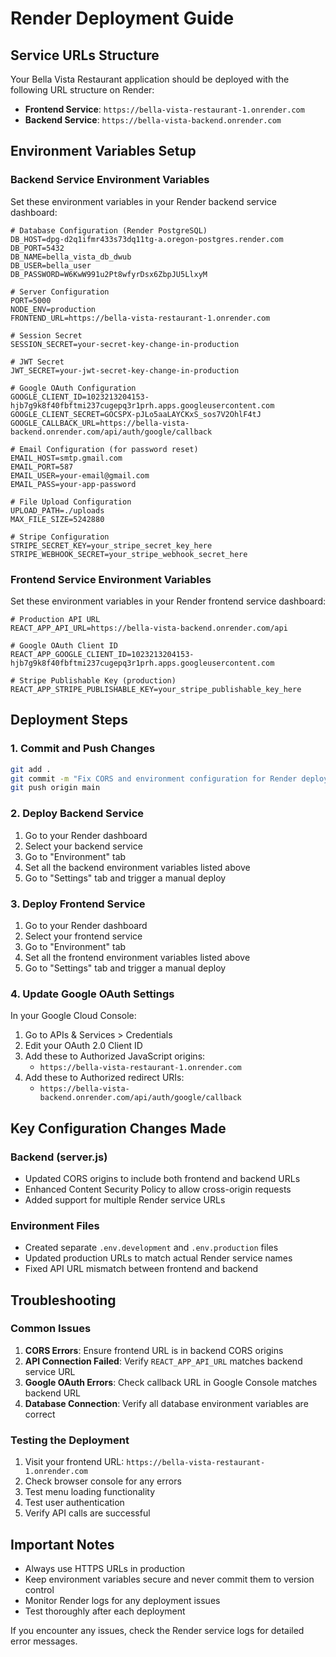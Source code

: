 # Render Deployment Guide

## Service URLs Structure

Your Bella Vista Restaurant application should be deployed with the following URL structure on Render:

- **Frontend Service**: `https://bella-vista-restaurant-1.onrender.com`
- **Backend Service**: `https://bella-vista-backend.onrender.com`

## Environment Variables Setup

### Backend Service Environment Variables

Set these environment variables in your Render backend service dashboard:

```
# Database Configuration (Render PostgreSQL)
DB_HOST=dpg-d2q1ifmr433s73dq11tg-a.oregon-postgres.render.com
DB_PORT=5432
DB_NAME=bella_vista_db_dwub
DB_USER=bella_user
DB_PASSWORD=W6KwW991u2Pt8wfyrDsx6ZbpJU5LlxyM

# Server Configuration
PORT=5000
NODE_ENV=production
FRONTEND_URL=https://bella-vista-restaurant-1.onrender.com

# Session Secret
SESSION_SECRET=your-secret-key-change-in-production

# JWT Secret
JWT_SECRET=your-jwt-secret-key-change-in-production

# Google OAuth Configuration
GOOGLE_CLIENT_ID=1023213204153-hjb7g9k8f40fbftmi237cugepq3r1prh.apps.googleusercontent.com
GOOGLE_CLIENT_SECRET=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
GOOGLE_CALLBACK_URL=https://bella-vista-backend.onrender.com/api/auth/google/callback

# Email Configuration (for password reset)
EMAIL_HOST=smtp.gmail.com
EMAIL_PORT=587
EMAIL_USER=your-email@gmail.com
EMAIL_PASS=your-app-password

# File Upload Configuration
UPLOAD_PATH=./uploads
MAX_FILE_SIZE=5242880

# Stripe Configuration
STRIPE_SECRET_KEY=your_stripe_secret_key_here
STRIPE_WEBHOOK_SECRET=your_stripe_webhook_secret_here
```

### Frontend Service Environment Variables

Set these environment variables in your Render frontend service dashboard:

```
# Production API URL
REACT_APP_API_URL=https://bella-vista-backend.onrender.com/api

# Google OAuth Client ID
REACT_APP_GOOGLE_CLIENT_ID=1023213204153-hjb7g9k8f40fbftmi237cugepq3r1prh.apps.googleusercontent.com

# Stripe Publishable Key (production)
REACT_APP_STRIPE_PUBLISHABLE_KEY=your_stripe_publishable_key_here
```

## Deployment Steps

### 1. Commit and Push Changes

```bash
git add .
git commit -m "Fix CORS and environment configuration for Render deployment"
git push origin main
```

### 2. Deploy Backend Service

1. Go to your Render dashboard
2. Select your backend service
3. Go to "Environment" tab
4. Set all the backend environment variables listed above
5. Go to "Settings" tab and trigger a manual deploy

### 3. Deploy Frontend Service

1. Go to your Render dashboard
2. Select your frontend service
3. Go to "Environment" tab
4. Set all the frontend environment variables listed above
5. Go to "Settings" tab and trigger a manual deploy

### 4. Update Google OAuth Settings

In your Google Cloud Console:

1. Go to APIs & Services > Credentials
2. Edit your OAuth 2.0 Client ID
3. Add these to Authorized JavaScript origins:
   - `https://bella-vista-restaurant-1.onrender.com`
4. Add these to Authorized redirect URIs:
   - `https://bella-vista-backend.onrender.com/api/auth/google/callback`

## Key Configuration Changes Made

### Backend (server.js)
- Updated CORS origins to include both frontend and backend URLs
- Enhanced Content Security Policy to allow cross-origin requests
- Added support for multiple Render service URLs

### Environment Files
- Created separate `.env.development` and `.env.production` files
- Updated production URLs to match actual Render service names
- Fixed API URL mismatch between frontend and backend

## Troubleshooting

### Common Issues

1. **CORS Errors**: Ensure frontend URL is in backend CORS origins
2. **API Connection Failed**: Verify `REACT_APP_API_URL` matches backend service URL
3. **Google OAuth Errors**: Check callback URL in Google Console matches backend URL
4. **Database Connection**: Verify all database environment variables are correct

### Testing the Deployment

1. Visit your frontend URL: `https://bella-vista-restaurant-1.onrender.com`
2. Check browser console for any errors
3. Test menu loading functionality
4. Test user authentication
5. Verify API calls are successful

## Important Notes

- Always use HTTPS URLs in production
- Keep environment variables secure and never commit them to version control
- Monitor Render logs for any deployment issues
- Test thoroughly after each deployment

If you encounter any issues, check the Render service logs for detailed error messages.